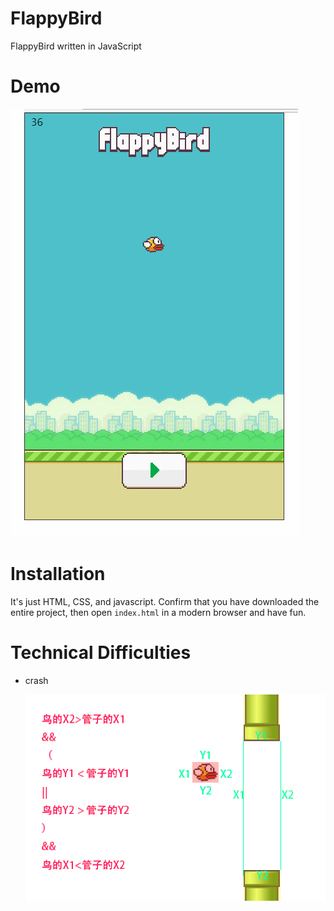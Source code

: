 # FlappyBird
FlappyBird written in JavaScript

# Demo

![tetris](flappyBird.gif)
# Installation
It's just HTML, CSS, and javascript. Confirm that you have downloaded the entire project, then open `index.html` in a modern browser and have fun.



# Technical Difficulties

- crash

  ![AABB Box](AABB.png)